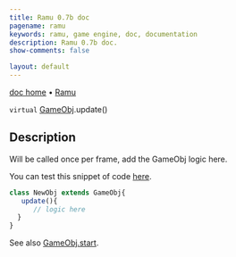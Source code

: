 ```yaml
---
title: Ramu 0.7b doc
pagename: ramu
keywords: ramu, game engine, doc, documentation
description: Ramu 0.7b doc.
show-comments: false

layout: default
---
```

[doc home](home) &#8226; [Ramu](../)  

``virtual`` [GameObj](GameObj).update()   

## Description
Will be called once per frame, add the GameObj logic here.  

You can test this snippet of code [here](https://hermespasser.github.io/p/ramu/tryramu/?class%20NewObj%20extends%20GameObj%7B%0A%20%20%20update()%7B%0A%20%20%20%20%20%20//%20logic%20here%0A%20%20%7D%0A%7D).
```javascript
class NewObj extends GameObj{
   update(){
      // logic here
  }
}
``` 
See also [GameObj.start](GameObj.start).
